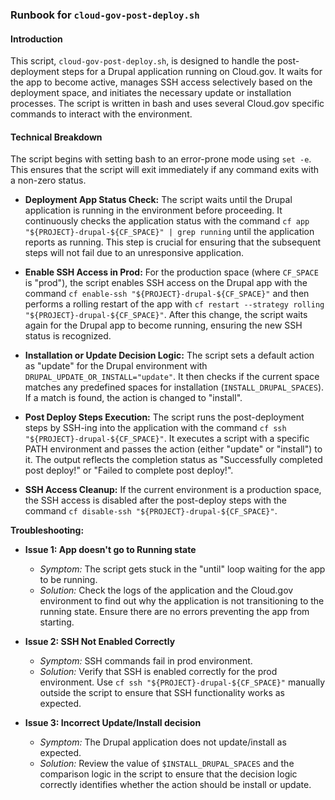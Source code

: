### Runbook for `cloud-gov-post-deploy.sh`

#### Introduction

This script, `cloud-gov-post-deploy.sh`, is designed to handle the post-deployment steps for a Drupal application running on Cloud.gov. It waits for the app to become active, manages SSH access selectively based on the deployment space, and initiates the necessary update or installation processes. The script is written in bash and uses several Cloud.gov specific commands to interact with the environment.

#### Technical Breakdown

The script begins with setting bash to an error-prone mode using `set -e`. This ensures that the script will exit immediately if any command exits with a non-zero status.

  - **Deployment App Status Check:**
The script waits until the Drupal application is running in the environment before proceeding. It continuously checks the application status with the command `cf app "${PROJECT}-drupal-${CF_SPACE}" | grep running` until the application reports as running. This step is crucial for ensuring that the subsequent steps will not fail due to an unresponsive application.

  - **Enable SSH Access in Prod:**
For the production space (where `CF_SPACE` is "prod"), the script enables SSH access on the Drupal app with the command `cf enable-ssh "${PROJECT}-drupal-${CF_SPACE}"` and then performs a rolling restart of the app with `cf restart --strategy rolling "${PROJECT}-drupal-${CF_SPACE}"`. After this change, the script waits again for the Drupal app to become running, ensuring the new SSH status is recognized.

  - **Installation or Update Decision Logic:**
The script sets a default action as "update" for the Drupal environment with `DRUPAL_UPDATE_OR_INSTALL="update"`. It then checks if the current space matches any predefined spaces for installation (`INSTALL_DRUPAL_SPACES`). If a match is found, the action is changed to "install". 

  - **Post Deploy Steps Execution:**
The script runs the post-deployment steps by SSH-ing into the application with the command `cf ssh "${PROJECT}-drupal-${CF_SPACE}"`. It executes a script with a specific PATH environment and passes the action (either "update" or "install") to it. The output reflects the completion status as "Successfully completed post deploy!" or "Failed to complete post deploy!".

  - **SSH Access Cleanup:**
If the current environment is a production space, the SSH access is disabled after the post-deploy steps with the command `cf disable-ssh "${PROJECT}-drupal-${CF_SPACE}"`.

**Troubleshooting:**
- **Issue 1: App doesn't go to Running state**
  - *Symptom:* The script gets stuck in the "until" loop waiting for the app to be running.
  - *Solution:* Check the logs of the application and the Cloud.gov environment to find out why the application is not transitioning to the running state. Ensure there are no errors preventing the app from starting.

- **Issue 2: SSH Not Enabled Correctly**
  - *Symptom:* SSH commands fail in prod environment.
  - *Solution:* Verify that SSH is enabled correctly for the prod environment. Use `cf ssh "${PROJECT}-drupal-${CF_SPACE}"` manually outside the script to ensure that SSH functionality works as expected.

- **Issue 3: Incorrect Update/Install decision**
  - *Symptom:* The Drupal application does not update/install as expected.
  - *Solution:* Review the value of `$INSTALL_DRUPAL_SPACES` and the comparison logic in the script to ensure that the decision logic correctly identifies whether the action should be install or update.

